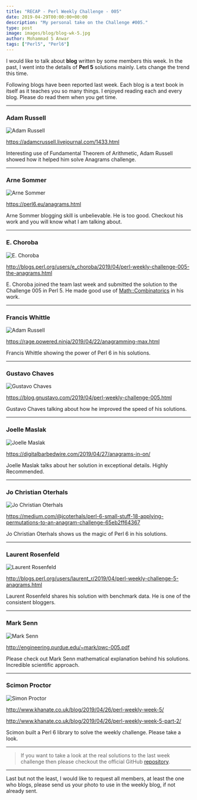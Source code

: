 ```yaml
---
title: "RECAP - Perl Weekly Challenge - 005"
date: 2019-04-29T00:00:00+00:00
description: "My personal take on the Challenge #005."
type: post
image: images/blog/blog-wk-5.jpg
author: Mohammad S Anwar
tags: ["Perl5", "Perl6"]
---
```

I would like to talk about **blog** written by some members this week. In the past, I went into the details of **Perl 5** solutions mainly. Lets change the trend this time.

Following blogs have been reported last week. Each blog is a text book in itself as it teaches you so many things. I enjoyed reading each and every blog. Please do read them when you get time.

***

### Adam Russell
![Adam Russell](/images/team/user.jpg)

https://adamcrussell.livejournal.com/1433.html

Interesting use of Fundamental Theorem of Arithmetic, Adam Russell showed how it helped him solve Anagrams challenge.

***

### Arne Sommer
![Arne Sommer](/images/team/arne-sommer.jpg)

https://perl6.eu/anagrams.html

Arne Sommer blogging skill is unbelievable. He is too good. Checkout his work and you will know what I am talking about.

***

### E. Choroba
![E. Choroba](/images/team/e-choroba.jpg)

http://blogs.perl.org/users/e_choroba/2019/04/perl-weekly-challenge-005-the-anagrams.html

E. Choroba joined the team last week and submitted the solution to the Challenge 005 in Perl 5. He made good use of [Math::Combinatorics](https://metacpan.org/pod/Math::Combinatorics) in his work.

***

### Francis Whittle
![Adam Russell](/images/team/user.jpg)

https://rage.powered.ninja/2019/04/22/anagramming-max.html

Francis Whittle showing the power of Perl 6 in his solutions.

***

### Gustavo Chaves
![Gustavo Chaves](/images/team/user.jpg)

https://blog.gnustavo.com/2019/04/perl-weekly-challenge-005.html

Gustavo Chaves talking about how he improved the speed of his solutions.

***

### Joelle Maslak
![Joelle Maslak](/images/team/joelle_maslak.jpg)

https://digitalbarbedwire.com/2019/04/27/anagrams-in-on/

Joelle Maslak talks about her solution in exceptional details. Highly Recommended.

***

### Jo Christian Oterhals
![Jo Christian Oterhals](/images/team/user.jpg)

https://medium.com/@jcoterhals/perl-6-small-stuff-18-applying-permutations-to-an-anagram-challenge-65eb2ff64367

Jo Christian Oterhals shows us the magic of Perl 6 in his solutions.

***

### Laurent Rosenfeld
![Laurent Rosenfeld](/images/team/laurent_rosenfeld.jpg)

http://blogs.perl.org/users/laurent_r/2019/04/perl-weekly-challenge-5-anagrams.html

Laurent Rosenfeld shares his solution with benchmark data. He is one of the consistent bloggers.

***

### Mark Senn
![Mark Senn](/images/team/mark_senn.jpg)

http://engineering.purdue.edu/~mark/pwc-005.pdf

Please check out Mark Senn mathematical explanation behind his solutions. Incredible scientific approach.

***

### Scimon Proctor
![Simon Proctor](/images/team/simon_proctor.jpg)

http://www.khanate.co.uk/blog/2019/04/26/perl-weekly-week-5/

http://www.khanate.co.uk/blog/2019/04/26/perl-weekly-week-5-part-2/

Scimon built a Perl 6 library to solve the weekly challenge. Please take a look.

***

> If you want to take a look at the real solutions to the last week challenge then please checkout the official GitHub [repository](https://github.com/manwar/perlweeklychallenge-club).

***

Last but not the least,  I would like to request all members, at least the one who blogs, please send us your photo to use in the weekly blog, if not already sent.
